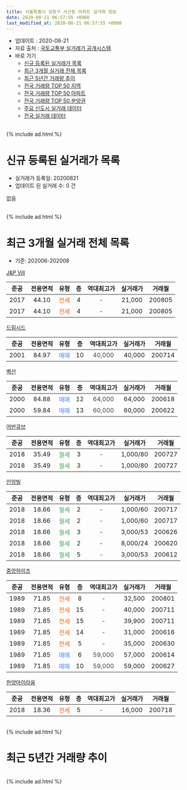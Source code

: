 ```yaml
---
title: 서울특별시 성동구 사근동 아파트 실거래 정보
date: 2020-08-21 06:57:55 +0900
last_modified_at: 2020-08-21 06:57:55 +0900
---
```


* 업데이트 : 2020-08-21
* 자료 출처 : [국토교통부 실거래가 공개시스템](http://rt.molit.go.kr)
* 바로 가기
    * [신규 등록된 실거래가 목록](#신규-등록된-실거래가-목록)
    * [최근 3개월 실거래 전체 목록](#최근-3개월-실거래-전체-목록)
    * [최근 5년간 거래량 추이](#최근-5년간-거래량-추이)
    * [전국 거래량 TOP 50 지역](https://inasie.github.io/apt-trade-info/최근-3개월-전국에서-가장-거래가-많이-발생한-지역)
    * [전국 거래량 TOP 50 아파트](https://inasie.github.io/apt-trade-info/최근-3개월-전국에서-가장-거래가-많이-발생한-아파트)
    * [전국 거래량 TOP 50 분양권](https://inasie.github.io/apt-trade-info/최근-3개월-전국에서-가장-거래가-많이-발생한-분양권)
    * [주요 신도시 실거래 데이터](https://inasie.github.io/apt-trade-info/주요-신도시)
    * [전국 실거래 데이터](https://inasie.github.io/apt-trade-info/전국)
<br>
{% include ad.html %}
<br>

# 신규 등록된 실거래가 목록
* 실거래가 등록일: 20200821
* 업데이트 된 실거래 수: 0 건

없음

<br>
{% include ad.html %}
<br>

# 최근 3개월 실거래 전체 목록
* 기준: 202006-202008


[J&P Vill](https://search.naver.com/search.naver?query=%EC%84%9C%EC%9A%B8%ED%8A%B9%EB%B3%84%EC%8B%9C+%EC%84%B1%EB%8F%99%EA%B5%AC+%EC%82%AC%EA%B7%BC%EB%8F%99+J%26P+Vill)

|준공|전용면적|유형|층|역대최고가|실거래가|거래월|
|:---:|:---:|:---:|:---:|:---:|:---:|:---:|
|2017|44.10|<span style="color:#ff5a00">전세</span>|4|<span style="color:#444444">-</span>|21,000|200805|
|2017|44.10|<span style="color:#ff5a00">전세</span>|4|<span style="color:#444444">-</span>|21,000|200805|

[드림시드](https://search.naver.com/search.naver?query=%EC%84%9C%EC%9A%B8%ED%8A%B9%EB%B3%84%EC%8B%9C+%EC%84%B1%EB%8F%99%EA%B5%AC+%EC%82%AC%EA%B7%BC%EB%8F%99+%EB%93%9C%EB%A6%BC%EC%8B%9C%EB%93%9C)

|준공|전용면적|유형|층|역대최고가|실거래가|거래월|
|:---:|:---:|:---:|:---:|:---:|:---:|:---:|
|2001|84.97|<span style="color:#4285f3">매매</span>|10|<span style="color:#444444">40,000</span>|40,000|200714|

[벽산](https://search.naver.com/search.naver?query=%EC%84%9C%EC%9A%B8%ED%8A%B9%EB%B3%84%EC%8B%9C+%EC%84%B1%EB%8F%99%EA%B5%AC+%EC%82%AC%EA%B7%BC%EB%8F%99+%EB%B2%BD%EC%82%B0)

|준공|전용면적|유형|층|역대최고가|실거래가|거래월|
|:---:|:---:|:---:|:---:|:---:|:---:|:---:|
|2000|84.88|<span style="color:#4285f3">매매</span>|12|<span style="color:#444444">64,000</span>|64,000|200618|
|2000|59.84|<span style="color:#4285f3">매매</span>|13|<span style="color:#444444">60,000</span>|60,000|200622|

[어반큐브](https://search.naver.com/search.naver?query=%EC%84%9C%EC%9A%B8%ED%8A%B9%EB%B3%84%EC%8B%9C+%EC%84%B1%EB%8F%99%EA%B5%AC+%EC%82%AC%EA%B7%BC%EB%8F%99+%EC%96%B4%EB%B0%98%ED%81%90%EB%B8%8C)

|준공|전용면적|유형|층|역대최고가|실거래가|거래월|
|:---:|:---:|:---:|:---:|:---:|:---:|:---:|
|2018|35.49|<span style="color:#34a853">월세</span>|3|<span style="color:#444444">-</span>|1,000/80|200727|
|2018|35.49|<span style="color:#34a853">월세</span>|3|<span style="color:#444444">-</span>|1,000/80|200727|

[인암빌](https://search.naver.com/search.naver?query=%EC%84%9C%EC%9A%B8%ED%8A%B9%EB%B3%84%EC%8B%9C+%EC%84%B1%EB%8F%99%EA%B5%AC+%EC%82%AC%EA%B7%BC%EB%8F%99+%EC%9D%B8%EC%95%94%EB%B9%8C)

|준공|전용면적|유형|층|역대최고가|실거래가|거래월|
|:---:|:---:|:---:|:---:|:---:|:---:|:---:|
|2018|18.66|<span style="color:#34a853">월세</span>|2|<span style="color:#444444">-</span>|1,000/60|200717|
|2018|18.66|<span style="color:#34a853">월세</span>|2|<span style="color:#444444">-</span>|1,000/60|200717|
|2018|18.66|<span style="color:#34a853">월세</span>|3|<span style="color:#444444">-</span>|3,000/53|200626|
|2018|18.66|<span style="color:#34a853">월세</span>|2|<span style="color:#444444">-</span>|8,000/24|200620|
|2018|18.66|<span style="color:#34a853">월세</span>|5|<span style="color:#444444">-</span>|3,000/53|200612|

[중앙하이츠](https://search.naver.com/search.naver?query=%EC%84%9C%EC%9A%B8%ED%8A%B9%EB%B3%84%EC%8B%9C+%EC%84%B1%EB%8F%99%EA%B5%AC+%EC%82%AC%EA%B7%BC%EB%8F%99+%EC%A4%91%EC%95%99%ED%95%98%EC%9D%B4%EC%B8%A0)

|준공|전용면적|유형|층|역대최고가|실거래가|거래월|
|:---:|:---:|:---:|:---:|:---:|:---:|:---:|
|1989|71.85|<span style="color:#ff5a00">전세</span>|8|<span style="color:#444444">-</span>|32,500|200801|
|1989|71.85|<span style="color:#ff5a00">전세</span>|15|<span style="color:#444444">-</span>|40,000|200711|
|1989|71.85|<span style="color:#ff5a00">전세</span>|15|<span style="color:#444444">-</span>|39,900|200711|
|1989|71.85|<span style="color:#ff5a00">전세</span>|14|<span style="color:#444444">-</span>|31,000|200616|
|1989|71.85|<span style="color:#ff5a00">전세</span>|5|<span style="color:#444444">-</span>|35,000|200630|
|1989|71.85|<span style="color:#4285f3">매매</span>|6|<span style="color:#444444">59,000</span>|57,000|200614|
|1989|71.85|<span style="color:#4285f3">매매</span>|10|<span style="color:#444444">59,000</span>|59,000|200627|

[한양마이라움](https://search.naver.com/search.naver?query=%EC%84%9C%EC%9A%B8%ED%8A%B9%EB%B3%84%EC%8B%9C+%EC%84%B1%EB%8F%99%EA%B5%AC+%EC%82%AC%EA%B7%BC%EB%8F%99+%ED%95%9C%EC%96%91%EB%A7%88%EC%9D%B4%EB%9D%BC%EC%9B%80)

|준공|전용면적|유형|층|역대최고가|실거래가|거래월|
|:---:|:---:|:---:|:---:|:---:|:---:|:---:|
|2018|18.36|<span style="color:#ff5a00">전세</span>|5|<span style="color:#444444">-</span>|16,000|200718|


<br>
{% include ad.html %}
<br>

# 최근 5년간 거래량 추이


<div style="width:100%;">
    <canvas id="deal_progress" height="200"></canvas>
</div>

<script>
new Chart(document.getElementById("deal_progress"), {
    type: 'line',
    data: {
        labels: ['201508','201509','201510','201511','201512','201601','201602','201603','201604','201605','201606','201607','201608','201609','201610','201611','201612','201701','201702','201703','201704','201705','201706','201707','201708','201709','201710','201711','201712','201801','201802','201803','201804','201805','201806','201807','201808','201809','201810','201811','201812','201901','201902','201903','201904','201905','201906','201907','201908','201909','201910','201911','201912','202001','202002','202003','202004','202005','202006','202007','202008'],
        datasets: [{
            label: '매매',
            pointRadius: 1,
            data: [4, 2, 7, 3, 1, 1, 2, 2, 5, 1, 4, 7, 3, 6, 2, 1, 1, 2, 0, 3, 0, 1, 4, 3, 3, 2, 3, 0, 4, 2, 12, 17, 0, 2, 1, 1, 2, 1, 2, 0, 0, 1, 0, 0, 1, 2, 2, 0, 1, 2, 2, 5, 1, 3, 1, 2, 0, 5, 4, 1, 0],
            borderColor: "rgba(255, 201, 14, 1)",
            backgroundColor: "rgba(255, 201, 14, 0.5)",
            fill: false,
            lineTension: 0
        },{
            label: '전월세',
            pointRadius: 1,
            data: [1, 2, 1, 1, 1, 4, 2, 7, 0, 2, 0, 0, 2, 1, 2, 1, 2, 1, 2, 1, 0, 1, 4, 0, 3, 0, 3, 3, 3, 12, 11, 9, 2, 5, 3, 3, 4, 2, 5, 2, 4, 15, 13, 5, 0, 3, 5, 8, 4, 2, 4, 5, 15, 11, 18, 5, 3, 6, 5, 7, 3],
            borderColor: "rgba(0, 141, 185, 1)",
            backgroundColor: "rgba(0, 141, 185, 0.5)",
            fill: false,
            lineTension: 0
        }
        ]
    },
    options: {
        responsive: true,
        title: {
            display: false
        },
        tooltips: {
            mode: 'index',
            intersect: false
        },
        hover: {
            mode: 'nearest',
            intersect: true
        },
        scales: {
            xAxes: [{
                display: true,
                scaleLabel: {
                    display: true,
                    labelString: '년/월'
                }
            }],
            yAxes: [{
                display: true,
                ticks: {
                    suggestedMin: 0,
                },
                scaleLabel: {
                    display: true,
                    labelString: '실거래 수'
                }
            }]
        }
    }
});

</script>


<br>
{% include ad.html %}
<br>

